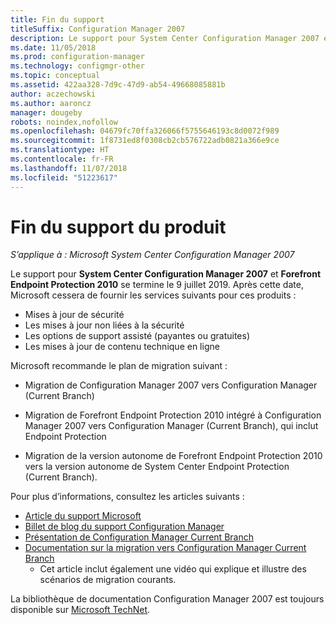 ```yaml
---
title: Fin du support
titleSuffix: Configuration Manager 2007
description: Le support pour System Center Configuration Manager 2007 et Forefront Endpoint Protection 2010 se termine le 9 juillet 2019.
ms.date: 11/05/2018
ms.prod: configuration-manager
ms.technology: configmgr-other
ms.topic: conceptual
ms.assetid: 422aa328-7d9c-47d9-ab54-49668085881b
author: aczechowski
ms.author: aaroncz
manager: dougeby
robots: noindex,nofollow
ms.openlocfilehash: 04679fc70ffa326066f5755646193c8d0072f989
ms.sourcegitcommit: 1f8731ed8f0308cb2cb576722adb0821a366e9ce
ms.translationtype: HT
ms.contentlocale: fr-FR
ms.lasthandoff: 11/07/2018
ms.locfileid: "51223617"
---
```

# <a name="product-end-of-support"></a>Fin du support du produit

*S’applique à : Microsoft System Center Configuration Manager 2007*

Le support pour **System Center Configuration Manager 2007** et **Forefront Endpoint Protection 2010** se termine le 9 juillet 2019. Après cette date, Microsoft cessera de fournir les services suivants pour ces produits : 
- Mises à jour de sécurité
- Les mises à jour non liées à la sécurité
- Les options de support assisté (payantes ou gratuites)
- Les mises à jour de contenu technique en ligne 

Microsoft recommande le plan de migration suivant :

- Migration de Configuration Manager 2007 vers Configuration Manager (Current Branch)  

- Migration de Forefront Endpoint Protection 2010 intégré à Configuration Manager 2007 vers Configuration Manager (Current Branch), qui inclut Endpoint Protection  

- Migration de la version autonome de Forefront Endpoint Protection 2010 vers la version autonome de System Center Endpoint Protection (Current Branch).  


Pour plus d’informations, consultez les articles suivants :

- [Article du support Microsoft](https://support.microsoft.com/help/4096323)  
- [Billet de blog du support Configuration Manager](https://blogs.technet.microsoft.com/configurationmgr/2018/03/30/configuration-manager-2007-approaching-end-of-support-what-you-need-to-know/)  
- [Présentation de Configuration Manager Current Branch](/sccm/core/understand/introduction)  
- [Documentation sur la migration vers Configuration Manager Current Branch](/sccm/core/migration/migrate-data-between-hierarchies)  
    - Cet article inclut également une vidéo qui explique et illustre des scénarios de migration courants.

La bibliothèque de documentation Configuration Manager 2007 est toujours disponible sur [Microsoft TechNet](https://technet.microsoft.com/library/bb735860.aspx).